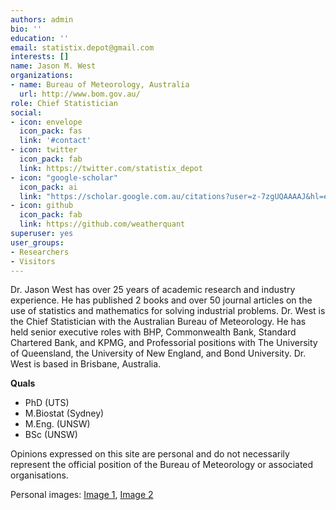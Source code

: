 ```yaml
---
authors: admin
bio: ''
education: ''
email: statistix.depot@gmail.com
interests: []
name: Jason M. West
organizations:
- name: Bureau of Meteorology, Australia
  url: http://www.bom.gov.au/
role: Chief Statistician
social:
- icon: envelope
  icon_pack: fas
  link: '#contact'
- icon: twitter
  icon_pack: fab
  link: https://twitter.com/statistix_depot
- icon: "google-scholar"
  icon_pack: ai
  link: "https://scholar.google.com.au/citations?user=z-7zgUQAAAAJ&hl=en"
- icon: github
  icon_pack: fab
  link: https://github.com/weatherquant
superuser: yes
user_groups:
- Researchers
- Visitors
---
```



Dr. Jason West has over 25 years of academic research and industry experience. He has published 2 books and over 50 journal articles on the use of statistics and mathematics for solving industrial problems. Dr. West is the Chief Statistician with the Australian Bureau of Meteorology. He has held senior executive roles with BHP, Commonwealth Bank, Standard Chartered Bank, and KPMG, and Professorial positions with The University of Queensland, the University of New England, and Bond University. Dr. West is based in Brisbane, Australia.

**Quals**
- PhD (UTS)
- M.Biostat (Sydney)
- M.Eng. (UNSW)
- BSc (UNSW) 

Opinions expressed on this site are personal and do not necessarily represent the official position of the Bureau of Meteorology or associated organisations.

Personal images: [Image 1](authors/admin/shot1.jpg), [Image 2](authors/admin/shot2.jpg)